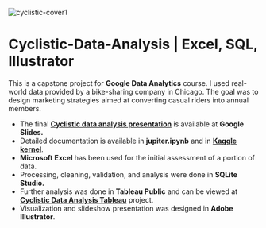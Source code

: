 ![cyclistic-cover1](https://user-images.githubusercontent.com/20174979/124314794-c75e8500-db27-11eb-9124-b526617f72d3.png)

# Cyclistic-Data-Analysis | Excel, SQL, Illustrator
This is a capstone project for **Google Data Analytics** course. I used real-world data provided by a bike-sharing company in Chicago. The goal was to design marketing strategies aimed at converting casual riders into annual members.

* The final [**Cyclistic data analysis presentation**](https://docs.google.com/presentation/d/1dJFRqilNzjHMs279K3sWfbKWjDg61FYBVdgC7RNCG_w/edit?usp=sharing) is available at **Google Slides.** 
* Detailed documentation is available in **jupiter.ipynb** and in [**Kaggle kernel**](https://www.kaggle.com/dmnorth/cyclistic-data-analysis-sql-excel-illustrator).
* **Microsoft Excel** has been used for the initial assessment of a portion of data. 
* Processing, cleaning, validation, and analysis were done in **SQLite Studio.**
* Further analysis was done in **Tableau Public** and can be viewed at [**Cyclistic Data Analysis Tableau**](https://public.tableau.com/app/profile/dmnorth/viz/CyclisticDataAnalysisTableau/select) project.
* Visualization and slideshow presentation was designed in **Adobe Illustrator**.
